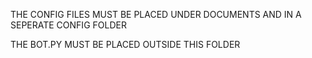 THE CONFIG FILES MUST BE PLACED UNDER DOCUMENTS AND IN A SEPERATE CONFIG FOLDER

THE BOT.PY MUST BE PLACED OUTSIDE THIS FOLDER
